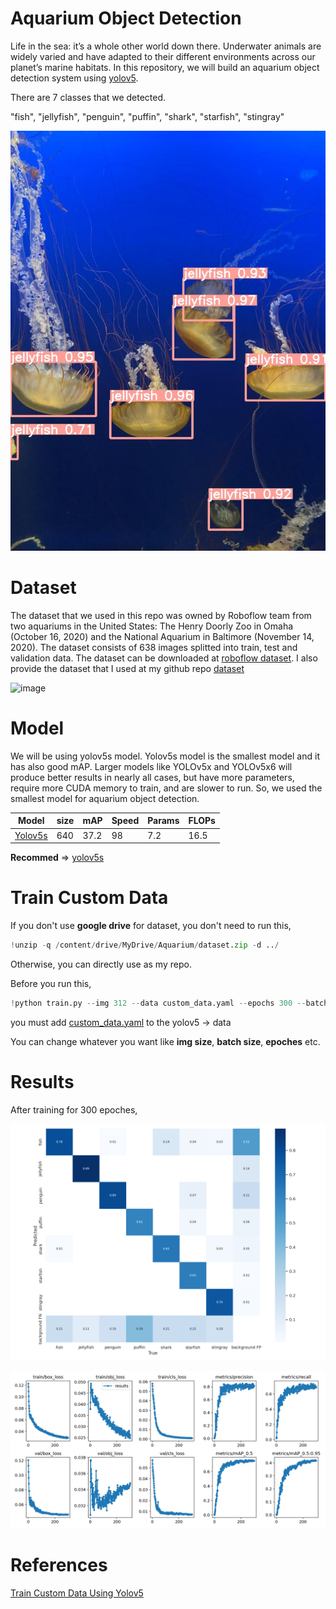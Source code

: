 # Aquarium Object Detection

Life in the sea: it’s a whole other world down there. Underwater animals are widely varied and have adapted to their different environments across our planet’s marine habitats.
In this repository, we will build an aquarium object detection system using [yolov5](https://github.com/ultralytics/yolov5).

There are 7 classes that we detected.

"fish", "jellyfish", "penguin", "puffin", "shark", "starfish", "stingray"

![test image](https://github.com/SIRIUS-webkit/aquarium_object_detection/blob/master/assets/test.jpg)

# Dataset

The dataset that we used in this repo was owned by Roboflow team from two aquariums in the United States: The Henry Doorly Zoo in Omaha (October 16, 2020) and the National Aquarium in Baltimore (November 14, 2020). The dataset consists of 638 images splitted into train, test and validation data. The dataset can be downloaded at [roboflow dataset](https://public.roboflow.com/object-detection/aquarium/2).
I also provide the dataset that I used at my github repo [dataset](https://github.com/SIRIUS-webkit/aquarium_object_detection/tree/master/dataset)

![image](https://images.twinkl.co.uk/tw1n/image/private/t_630/u/ux/butterfly-fish_ver_1.jpg)

# Model

We will be using yolov5s model. Yolov5s model is the smallest model and it has also good mAP. Larger models like YOLOv5x and YOLOv5x6 will produce better results in nearly all cases, but have more parameters, require more CUDA memory to train, and are slower to run. So, we used the smallest model for aquarium object detection.

| Model                                                     | size | mAP  | Speed | Params | FLOPs |
| --------------------------------------------------------- | ---- | ---- | ----- | ------ | ----- |
| [Yolov5s](https://github.com/ultralytics/yolov5/releases) | 640  | 37.2 | 98    | 7.2    | 16.5  |

**Recommed** => [yolov5s](https://github.com/ultralytics/yolov5/releases)

# Train Custom Data

If you don't use **google drive** for dataset, you don't need to run this,

```python
!unzip -q /content/drive/MyDrive/Aquarium/dataset.zip -d ../
```

Otherwise, you can directly use as my repo.

Before you run this,

```python
!python train.py --img 312 --data custom_data.yaml --epochs 300 --batch-size 16 --bbox_interval 1 --weights 'yolov5s.pt'
```

you must add [custom_data.yaml](https://github.com/SIRIUS-webkit/aquarium_object_detection/blob/master/custom_data.yaml) to the yolov5 -> data

You can change whatever you want like **img size**, **batch size**, **epoches** etc.

# Results

After training for 300 epoches,

![confusion matrix](https://github.com/SIRIUS-webkit/aquarium_object_detection/blob/master/assets/confusion_matrix.png)

![result](https://github.com/SIRIUS-webkit/aquarium_object_detection/blob/master/assets/results.png)

# References

[Train Custom Data Using Yolov5](https://github.com/ultralytics/yolov5/wiki/Train-Custom-Data)
